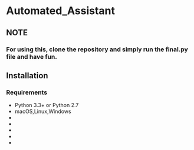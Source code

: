 # Automated_Assistant

## NOTE
### For using this, clone the repository and simply run the final.py file and have fun. 

## Installation

### Requirements

  * Python 3.3+ or Python 2.7
  * macOS,Linux,Windows
  * 
  * 
  * 
  * 
  * 
